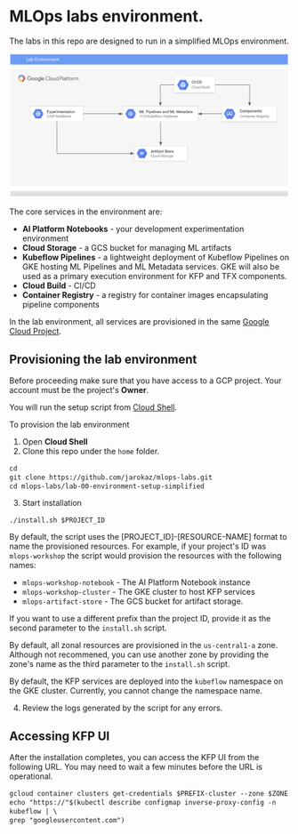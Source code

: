 # MLOps labs environment.

The labs in this repo are designed to run in a simplified MLOps environment. 

![Reference topolgy](/images/lab-env.png)

The core services in the environment are:
- **AI Platform Notebooks** - your development experimentation environment
- **Cloud Storage** - a GCS bucket for managing ML artifacts
- **Kubeflow Pipelines** - a lightweight deployment of Kubeflow Pipelines on GKE hosting ML Pipelines and ML Metadata services. GKE will also be used as a primary execution environment for KFP and TFX components.
- **Cloud Build** - CI/CD
- **Container Registry** - a registry for container images encapsulating pipeline components


In the lab environment, all services are provisioned in the same [Google Cloud Project](https://cloud.google.com/storage/docs/projects). 


## Provisioning the lab environment
Before proceeding make sure that you have access to a GCP project. Your account must be the project's **Owner**.

You will run the setup script from [Cloud Shell](https://cloud.google.com/shell/).

To provision the lab environment

1. Open **Cloud Shell**
2. Clone this repo under the `home` folder.
```
cd 
git clone https://github.com/jarokaz/mlops-labs.git
cd mlops-labs/lab-00-environment-setup-simplified
```

3. Start installation
```
./install.sh $PROJECT_ID 
```
By default, the script uses the [PROJECT_ID]-[RESOURCE-NAME] format to name the provisioned resources. For example, if your project's ID was `mlops-workshop` the script would provision the resources with the following names:
- `mlops-workshop-notebook` - The AI Platform Notebook instance
- `mlops-workshop-cluster` - The GKE cluster to host KFP services
- `mlops-artifact-store` - The GCS bucket for artifact storage.

If you want to use a different prefix than the project ID, provide it as the second parameter to the `install.sh` script.

By default, all zonal resources are provisioned in the `us-central1-a` zone. Although not recommened, you can use another zone by providing the zone's name as the third parameter to the `install.sh` script.

By default, the KFP services are deployed into the `kubeflow` namespace on the GKE cluster. Currently, you cannot change the namespace name.


4. Review the logs generated by the script for any errors.

## Accessing KFP UI

After the installation completes, you can access the KFP UI from the following URL. You may need to wait a few minutes before the URL is operational.

```
gcloud container clusters get-credentials $PREFIX-cluster --zone $ZONE
echo "https://"$(kubectl describe configmap inverse-proxy-config -n kubeflow | \
grep "googleusercontent.com")
```
